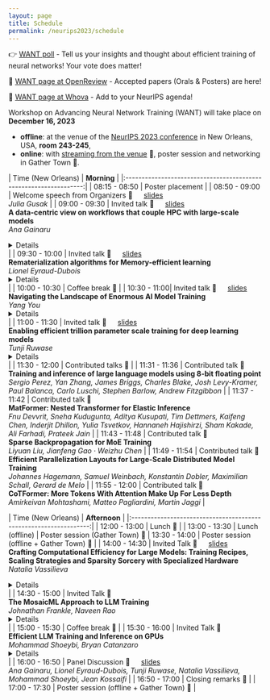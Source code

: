 ```yaml
---
layout: page
title: Schedule
permalink: /neurips2023/schedule
---
```

<style>
/* div {
    text-align: center;
    margin: 0 auto;
} */
</style>


👉 [WANT poll](https://forms.gle/cJHmvtZvdbMuHzxh9) - Tell us your insights and thought about efficient training of neural networks! Your vote does matter! 

📜 [WANT page at OpenReview](https://openreview.net/group?id=NeurIPS.cc/2023/Workshop/WANT) - Accepted papers (Orals & Posters) are here!

📅 [WANT page at Whova](https://whova.com/portal/webapp/cnips_202312/Agenda/3512322) - Add to your NeurIPS agenda!

Workshop on Advancing Neural Network Training (WANT) will take place on **December 16, 2023**
- **offline**: at the venue of the [NeurIPS 2023 conference](https://neurips.cc) in New Orleans, USA, **room 243-245**,
- **online**: with [streaming from the venue](https://neurips.cc/virtual/2023/workshop/66493) 🎥, poster session and networking in Gather Town 🏰.

<!-- 
<table><tbody>
<tr>
  <th> Time (New Orleans) </th>
  <th> 
  
  **Morning** 
  
  </th>
<tr>
<tr>
  <td>
  08:15 - 08:45 
  </td>
  <td>
<details>
<summary> 

Invited talk <br> **Rematerialization algorithms for Memory-efficient learning** <br> *Lionel Eyraud-Dubois* 

</summary> 

**Abstract:** The training phase of Deep Neural Networks is often a very memory-intensive procedure, where large amounts of intermediate data have to be kept in memory during one iteration. One possible approach to reduce memory usage is rematerialization, aka gradient checkpointing, where some intermediate data are recomputed when needed rather than kept in memory. This provides a tradeoff between memory usage and recomputation time. In this talk I will present several approaches for the optimization problem, where one wants to minimize the recomputation time given a fixed memory budget. The corresponding algorithms have been implemented in easy-to-use libraries for the PyTorch framework, which can significantly reduce memory usage with reasonable overhead.
</details> 
  </td>
<tbody></table>
 -->



| Time (New Orleans) | **Morning**   | 
|:-----------------------------------------------------------------:|
| 08:15 - 08:50 | Poster placement                             | 
| 08:50 - 09:00 | Welcome speech from Organizers 🎥  &emsp; [slides](https://drive.google.com/file/d/1bBQZKTt6N958XLmj2TflXy_pWBYT8qCf/view?usp=share_link) <br> *Julia Gusak*                               | 
| 09:00 - 09:30 | Invited talk 🎥  &emsp; [slides](https://drive.google.com/file/d/1rzuM03lbg2y4TfK80P4gzOfCvTXB7N5C/view?usp=share_link) <br> **A data-centric view on workflows that couple HPC with large-scale models** <br> *Ana Gainaru* <details> In recent years, scientific computing workloads at HPC facilities have been undergoing a significant shift. While traditionally dominated by numerical simulations, these facilities are increasingly handling AI/ML applications for training and inference, processing and producing ever-increasing amounts of scientific data. Despite the focus on optimizing the execution of new AI/HPC workflows, little attention has been paid to the I/O runtime challenges they present. This talk aims to address that gap by analyzing these emerging trends from an I/O perspective. We will explore the performance of the multilayer high-performance I/O systems under the strain of these new workflows that combine traditional HPC techniques with AI interacting in new challenging ways.</details>                       | 
| 09:30 - 10:00 | Invited talk 🎥  &emsp; [slides](https://drive.google.com/file/d/1iGLFqO-Rd3wBUUqf1pp8KgA5aCCmeWsO/view?usp=share_link) <br> **Rematerialization algorithms for Memory-efficient learning** <br> *Lionel Eyraud-Dubois* <details> The training phase of Deep Neural Networks is often a very memory-intensive procedure, where large amounts of intermediate data have to be kept in memory during one iteration. One possible approach to reduce memory usage is rematerialization, aka gradient checkpointing, where some intermediate data are recomputed when needed rather than kept in memory. This provides a tradeoff between memory usage and recomputation time. In this talk I will present several approaches for the optimization problem, where one wants to minimize the recomputation time given a fixed memory budget. The corresponding algorithms have been implemented in easy-to-use libraries for the PyTorch framework, which can significantly reduce memory usage with reasonable overhead </details>                    | 
| 10:00 - 10:30 | Coffee break  🏰                                | 
| 10:30 - 11:00| Invited talk 🎥 &emsp; [slides](https://drive.google.com/file/d/1DWvfChg7kAYuG5T-wleAeHhXT4Isrh8N/view?usp=share_link) <br> **Navigating the Landscape of Enormous AI Model Training** <br> *Yang You* <details> The proliferation of large models based on Transformers has outpaced advances in hardware, resulting in an urgent need for the ability to distribute enormous models across multiple GPUs. Despite this increasing need, the absence of established best practices for selecting an optimal strategy persists, owing to the extensive expertise required in High-Performance Computing (HPC), Deep Learning (DL), and distributed systems. These challenges have motivated both AI and HPC developers to delve into pivotal questions: How can the training and inference efficiency of large models be enhanced to minimize costs? How can larger AI models be accommodated, even with limited resources? What measures can be taken to facilitate broader community access to large models and large-scale applications? In this talk, I will discuss potential solutions to these challenges by exploring hybrid parallelisms, heterogeneous memory management, and the design of user-friendly frameworks such as our open-source systemic solution: Colossal-AI (https://github.com/hpcaitech/ColossalAI). </details>                       | 
| 11:00 - 11:30 | Invited talk 🎥 &emsp; [slides](https://drive.google.com/file/d/1IN_X2ldi3M5R_kdLbBzpNrX3pTBUtkiN/view?usp=share_link) <br> **Enabling efficient trillion parameter scale training for deep learning models** <br> *Tunji Ruwase* <details> Deep Learning (DL) is driving unprecedented progress in a wide range of Artificial Intelligence domains, including natural language processing, vision, speech, and multimodal. However, sustaining this AI revolution requires practical solutions to the extreme demands of model scaling on the compute, memory, communication and storage components of modern computing hardware. To address this challenge, we created a deep learning optimization library called DeepSpeed to make distributed model training and inference efficient, effective, and easy on commodity hardware. This talk will focus on DeepSpeed training optimizations, particularly on ZeRO and DeepSpeed-MoE, which help to address the memory and compute requirements of extreme model scaling. </details>                         | 
| 11:30 - 12:00 | Contributed talks 🎥 | 
| 11:31 - 11:36 | Contributed talk 🎥 <br> **Training and inference of large language models using 8-bit floating point** <br> *Sergio Perez, Yan Zhang, James Briggs, Charles Blake, Josh Levy-Kramer, Paul Balanca, Carlo Luschi, Stephen Barlow, Andrew Fitzgibbon*   |
| 11:37 - 11:42 | Contributed talk 🎥 <br> **MatFormer: Nested Transformer for Elastic Inference** <br> *Fnu Devvrit, Sneha Kudugunta, Aditya Kusupati, Tim Dettmers, Kaifeng Chen, Inderjit Dhillon, Yulia Tsvetkov, Hannaneh Hajishirzi, Sham Kakade, Ali Farhadi, Prateek Jain*    |
| 11:43 - 11:48 | Contributed talk 🎥 <br>  **Sparse Backpropagation for MoE Training** <br> *Liyuan Liu, Jianfeng Gao · Weizhu Chen*  |
| 11:49 - 11:54 | Contributed talk 🎥 <br> **Efficient Parallelization Layouts for Large-Scale Distributed Model Training** <br> *Johannes Hagemann, Samuel Weinbach, Konstantin Dobler, Maximilian Schall, Gerard de Melo*   |
| 11:55 - 12:00 | Contributed talk 🎥 <br> **CoTFormer: More Tokens With Attention Make Up For Less Depth** <br> *Amirkeivan Mohtashami, Matteo Pagliardini, Martin Jaggi*  |


| Time (New Orleans) | **Afternoon**    |
|:-----------------------------------------------------------------:|
| 12:00 - 13:00 | Lunch  🏰 | 
| 13:00 - 13:30 | Lunch (offline) \| Poster session (Gather Town) 🏰 
| 13:30 - 14:00 | Poster session (offline + Gather Town) 🏰                                | 
| 14:00 - 14:30 | Invited Talk 🎥 &emsp; [slides](https://drive.google.com/file/d/1cK6o_2KM_7IJ0EQ1hTy6tkO-5C36mWVU/view?usp=share_link) <br> **Crafting Computational Efficiency for Large Models: Training Recipes, Scaling Strategies and Sparsity Sorcery with Specialized Hardware** <br> *Natalia Vassilieva* <details>  Large models are shifting “what’s possible” with AI. Brute-force scaling of model parameter count increases model capacity, and when presented with enough training data, has shown remarkable results. However, the advantages of large-scale models come at a price of steep increase in system complexity and infrastructure cost. Training and serving these models is an engineering challenge and is very expensive. Even minor errors in model design or training procedure can result in significant waste of resources. At Cerebras we have trained our share of large language models and learned along the way how to train these models efficiently to get “the biggest bang for the buck”. In this talk we will share our experience and insights from training various LLMs. In addition to techniques for compute efficient training of dense models, we will look into benefits of sparse training and inference on Cerebras hardware, designed to take full advantage of all types of sparsity. </details>                         | 
| 14:30 - 15:00 | Invited Talk 🎥 <br> **The MosaicML Approach to LLM Training** <br> *Johnathan Frankle, Naveen Rao* <details> In this talk, I will describe the many tools and approaches that MosaicML uses to train its LLMs. We rely heavily on and contribute to a variety of open-source frameworks that form the backbone of our product. Since our business is to make it possible for anyone to train their own LLM from scratch, our stack must be robust to many different data distributions and use-cases, and it must be simple, straightforward, and extensible enough for a wide variety of end users to work with. This presents unique demands and constraints that have shaped the way we build our toolchain. </details>                        | 
| 15:00 - 15:30 | Coffee break 🏰                                | 
| 15:30 - 16:00 | Invited Talk 🎥 <br> **Efficient LLM Training and Inference on GPUs** <br> *Mohammad Shoeybi, Bryan Catanzaro* <details> Training and inference of large transformer models is one of the most important computational challenges of modern AI. Systems for training these models must be highly scalable and run at extreme efficiency, because the amount of work necessary to converge a model can be extraordinarily large. Inference needs to be fast and accommodate different query sizes. In this talk, I'll discuss the work we have been doing at NVIDIA to optimize systems for Large Language Model training and inference on GPUs. I will present different parallelism techniques we are using in our LLM framework Megatron-LM and will discuss how parallelism techniques can be combined to maximize the training throughput of large models while retaining strict optimizer semantics. I will discuss optimizations techniques for inference and methods to accelerate inference and reduce memory fragmentation. </details>                       | 
| 16:00 - 16:50 | Panel Discussion 🎥 &emsp; [slides](https://drive.google.com/file/d/1NfKuSifNZbHcpip1qx7Imo5ryPkcei8o/view?usp=share_link) <br>  *Ana Gainaru, Lionel Eyraud-Dubois, Tunji Ruwase, Natalia Vassilieva, Mohammad Shoeybi, Jean Kossaifi* |
| 16:50 - 17:00 | Closing remarks 🎥 |
| 17:00 - 17:30 | Poster session (offline + Gather Town) 🏰                                | 

<!-- | 16:00 - 16:50 | Panel Discussion <br> {::nomarkdown}<ul><li>Yang You </li> <li> Olatunji Ruwase </li>  <li> Natalia Vassilieva </li>  <li>Mohammad Shoeybi </li> <li>Jean Kossaifi</li></ul>{:/} | -->

<!-- | **Activity (morning)**    | **Duration** |
|-----------------------------------------------------------------|--------------|---------------------------------------------------------------|--------------|
| Welcome speech from organizers                                  | 10 mins      | 
| Invited Talks (3-4)                               | 15+5 mins (each)   | 
| Coffee break + Poster Session                                   | 30 mins      |
| Panel Discussion with invited speakers  | 40 mins      |
| Lightning session            | 40   mins    | 


| **Activity (afternoon)**    | **Duration** |
|-----------------------------------------------------------------|--------------|---------------------------------------------------------------|--------------|
| Lunch break + Poster Session                                  | 90 mins      |
| Contributed talk (Best Paper)                                 | 10 mins      |
| Invited talks (3-4)                            | 15+5 mins  (each)   |
| Coffee break + Poster Session                                 | 30 mins      |
| Panel Discussion with invited speakers  | 40 mins      | -->